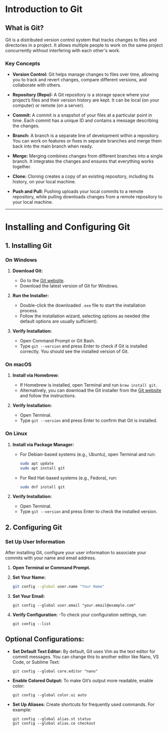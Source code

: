 # Introduction to Git

## What is Git?
Git is a distributed version control system that tracks changes to files and directories in a project. It allows multiple people to work on the same project concurrently without interfering with each other's work.

### Key Concepts

- **Version Control:** Git helps manage changes to files over time, allowing you to track and revert changes, compare different versions, and collaborate with others.
  
- **Repository (Repo):** A Git repository is a storage space where your project’s files and their version history are kept. It can be local (on your computer) or remote (on a server).

- **Commit:** A commit is a snapshot of your files at a particular point in time. Each commit has a unique ID and contains a message describing the changes.

- **Branch:** A branch is a separate line of development within a repository. You can work on features or fixes in separate branches and merge them back into the main branch when ready.

- **Merge:** Merging combines changes from different branches into a single branch. It integrates the changes and ensures that everything works together.

- **Clone:** Cloning creates a copy of an existing repository, including its history, on your local machine.

- **Push and Pull:** Pushing uploads your local commits to a remote repository, while pulling downloads changes from a remote repository to your local machine.

---

# Installing and Configuring Git

## 1. Installing Git

### On Windows
1. **Download Git:**
   - Go to the [Git website](https://git-scm.com/).
   - Download the latest version of Git for Windows.

2. **Run the Installer:**
   - Double-click the downloaded `.exe` file to start the installation process.
   - Follow the installation wizard, selecting options as needed (the default options are usually sufficient).

3. **Verify Installation:**
   - Open Command Prompt or Git Bash.
   - Type `git --version` and press Enter to check if Git is installed correctly. You should see the installed version of Git.

### On macOS
1. **Install via Homebrew:**
   - If Homebrew is installed, open Terminal and run `brew install git`.
   - Alternatively, you can download the Git installer from the [Git website](https://git-scm.com/) and follow the instructions.

2. **Verify Installation:**
   - Open Terminal.
   - Type `git --version` and press Enter to confirm that Git is installed.

### On Linux
1. **Install via Package Manager:**
   - For Debian-based systems (e.g., Ubuntu), open Terminal and run:
     ```bash
     sudo apt update
     sudo apt install git
     ```
   - For Red Hat-based systems (e.g., Fedora), run:
     ```bash
     sudo dnf install git
     ```

2. **Verify Installation:**
   - Open Terminal.
   - Type `git --version` and press Enter to check the installed version.

## 2. Configuring Git

### Set Up User Information
After installing Git, configure your user information to associate your commits with your name and email address.

1. **Open Terminal or Command Prompt.**

2. **Set Your Name:**
   ```bash
   git config --global user.name "Your Name"
   ```
3. **Set Your Email:**
   ```
   git config --global user.email "your.email@example.com"
   ```
4. **Verify Configuration:**
   -To check your configuration settings, run:
   ```
   git config --list
   ```
## Optional Configurations:
   - **Set Default Text Editor:** By default, Git uses Vim as the text editor for commit messages. You can change this to another editor like Nano, VS Code, or Sublime Text:
     ```
     git config --global core.editor "nano"
     ```
   - **Enable Colored Output:** To make Git’s output more readable, enable color:
     ```
     git config --global color.ui auto
     ```
   - **Set Up Aliases:** Create shortcuts for frequently used commands. For example:
     ```
     git config --global alias.st status
     git config --global alias.co checkout
     ```
     
